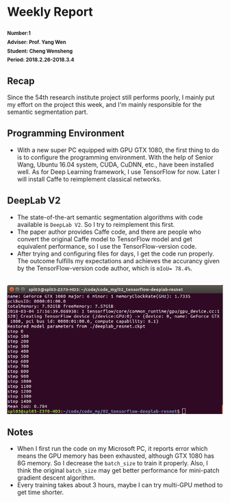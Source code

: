 # Weekly Report
<sub>**Number:1  
Adviser: Prof. Yang Wen  
Student: Cheng Wensheng  
Period: 2018.2.26-2018.3.4**</sub>
## Recap
Since the 54th research institute project still performs poorly, I mainly put my effort on the project this week, and I'm mainly responsible for the semantic segmentation part.
## Programming Environment
* With a new super PC equipped with GPU GTX 1080, the first thing to do is to configure the programming environment. With the help of Senior Wang, Ubuntu 16.04 system, CUDA, CuDNN, etc., have been installed well. As for Deep Learning framework, I use TensorFlow for now. Later I will install Caffe to reimplement classical networks.  
## DeepLab V2
* The state-of-the-art semantic segmentation algorithms with code available is `DeepLab V2`. So I try to reimplement this first. 
* The paper author provides Caffe code, and there are people who convert the original Caffe model to TensorFlow model and get equivalent performance, so I use the TensorFlow-version code.
* After trying and configuring files for days, I get the code run properly. The outcome fulfills my expectations and achieves the accurancy given by the TensorFlow-version code author, which is `mIoU= 78.4%`.

</br>
<div  align="center">    
<img src="deeplab_v2_dr_sleep.png" alt="图片名称" align=center />
</div>

## Notes
* When I first run the code on my Microsoft PC, it reports error which means the GPU memory has been exhausted, although GTX 1080 has 8G memory. So I decrease the `batch_size` to train it properly. Also, I think the original `batch_size` may get better performance for mini-patch gradient descent algorithm.
* Every training takes about 3 hours, maybe I can try multi-GPU method to get time shorter.